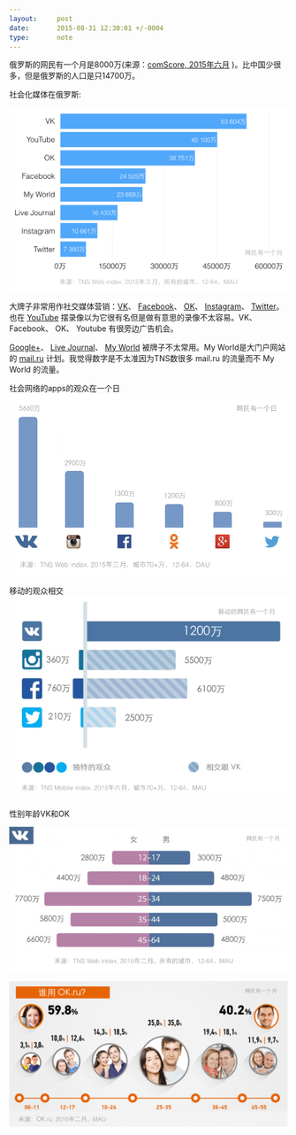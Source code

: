 ```yaml
---
layout:     post
date:       2015-08-31 12:30:01 +/-0004
type:       note
---
```


俄罗斯的网民有一个月是8000万(来源：[comScore, 2015年六月](http://siliconrus.com/2015/08/comscore-june2015/) )。比中国少很多，但是俄罗斯的人口是只14700万。


社会化媒体在俄罗斯:

![](/images/3.001.png)

大牌子非常用作社交媒体营销：[VK](https://vk.com)、 [Facebook](https://facebook.com)、 [OK](https://ok.ru)、 [Instagram](https://instagram.com)、 [Twitter](https://twitter.com)。也在 [YouTube](https://youtube.com) 摆录像以为它很有名但是做有意思的录像不太容易。VK、 Facebook、 OK、 Youtube 有很旁边广告机会。

[Google+](https://plus.google.com)、 [Live Journal](https://livejournal.com)、 [My World](https://my.mail.ru)  被牌子不太常用。My World是大门户网站的 [mail.ru](https://mail.ru) 计划。我觉得数字是不太准因为TNS数很多 mail.ru 的流量而不 My World 的流量。


社会网络的apps的观众在一个日
![](/images/JlEAwaNOImQ.png)


移动的观众相交
![](/images/nwyqnjvhV8M.png)


性别年龄VK和OK

![](/images/a1cfa51dbf17bddcb70f.png)

![](/images/ebeaf776a2249697e4a6.png)
